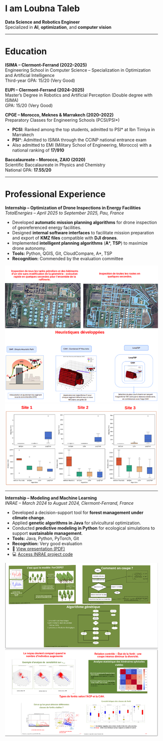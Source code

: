 # I am Loubna Taleb  

**Data Science and Robotics Engineer**  
Specialized in **AI**, **optimization**, and **computer vision**  

---

# Education  

**ISIMA – Clermont-Ferrand (2022–2025)**  
Engineering School in Computer Science – Specialization in Optimization and Artificial Intelligence  
Third-year GPA: 15/20 (Very Good)  

**EUPI – Clermont-Ferrand (2024–2025)**  
Master’s Degree in Robotics and Artificial Perception (Double degree with ISIMA)  
GPA: 15/20 (Very Good)  

**CPGE – Morocco, Meknes & Marrakech (2020–2022)**  
Preparatory Classes for Engineering Schools (PCSI/PSI*)  
- **PCSI**: Ranked among the top students, admitted to PSI* at Ibn Timiya in Marrakech  
- **PSI***: Admitted to ISIMA through the CCINP national entrance exam  
- Also admitted to EMI (Military School of Engineering, Morocco) with a national ranking of **17/910**  

**Baccalaureate – Morocco, ZAIO (2020)**  
Scientific Baccalaureate in Physics and Chemistry  
National GPA: **17.55/20**

---

# Professional Experience  

**Internship – Optimization of Drone Inspections in Energy Facilities**  
*TotalEnergies – April 2025 to September 2025, Pau, France*  

- Developed **automatic mission planning algorithms** for drone inspection of georeferenced energy facilities.  
- Designed **internal software interfaces** to facilitate mission preparation and export of **KMZ files** compatible with **DJI drones**.  
- Implemented **intelligent planning algorithms** (**A***, **TSP**) to maximize drone autonomy.  
- **Tools:** Python, QGIS, Git, CloudCompare, A*, TSP  
- **Recognition:** Commended by the evaluation committee  

![Results](assets/stages/TotalEnergies/results1.png)  
![Process Flow](assets/stages/TotalEnergies/heuristic.png)  
![Results](assets/stages/TotalEnergies/results2.png)

---

**Internship – Modeling and Machine Learning**  
*INRAE – March 2024 to August 2024, Clermont-Ferrand, France*  

- Developed a decision-support tool for **forest management under climate change**.  
- Applied **genetic algorithms in Java** for silvicultural optimization.  
- Conducted **predictive modeling in Python** for ecological simulations to support **sustainable management**.  
- **Tools:** Java, Python, PyTorch, Git  
- **Recognition:** Very good evaluation  
- 📄 [View presentation (PDF)](assets/stages/INRAE/Orale_TALEB_loubna_ZZ2_F4-1.pdf)  
- 💻 [Access INRAE project code](assets/codes/Inrae)  

![Process Flow](assets/stages/INRAE/process1.png)  
![Results](assets/stages/INRAE/results.png)
